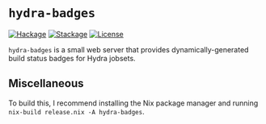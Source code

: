 # `hydra-badges`

[![Hackage][hackage-badge]][hackage-link]
[![Stackage][stackage-badge]][stackage-link]
[![License][license-badge]][license-link]

`hydra-badges` is a small web server that provides dynamically-generated build
status badges for Hydra jobsets.

## Miscellaneous

To build this, I recommend installing the Nix package manager and running
`nix-build release.nix -A hydra-badges`.

[hackage-badge]:
    https://img.shields.io/hackage/v/hydra-badges.svg?label=Hackage
[hackage-link]:
    https://hackage.haskell.org/package/hydra-badges
[stackage-badge]:
    https://www.stackage.org/package/hydra-badges/badge/lts?label=Stackage
[stackage-link]:
    https://www.stackage.org/package/hydra-badges
[license-badge]:
    https://img.shields.io/badge/License-MIT-blue.svg
[license-link]:
    https://spdx.org/licenses/MIT.html
